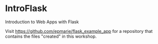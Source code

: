 # IntroFlask
Introduction to Web Apps with Flask

Visit https://github.com/epmarie/flask_example_app for a repository that contains the files "created" in this workshop.
